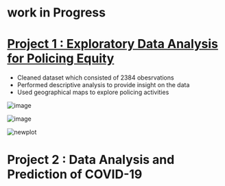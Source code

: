 # work in Progress
# [Project 1 : Exploratory Data Analysis for Policing Equity](https://github.com/msbee/P1)
* Cleaned dataset which consisted of 2384 obesrvations 
* Performed descriptive analysis to provide insight on the data
* Used geographical maps to explore policing activities 

![image](https://user-images.githubusercontent.com/37641339/153861958-205e4c4d-13cf-4ffc-a22c-d3a4e073eb8a.png)

![image](https://user-images.githubusercontent.com/37641339/153862621-7df5a7ae-08eb-4473-9cce-d4284da36a66.png)

![newplot](https://user-images.githubusercontent.com/37641339/153863495-340f5909-e42d-47c3-9b65-090c536c7956.png)

# Project 2 : Data Analysis and Prediction of COVID-19
